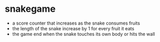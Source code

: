 # snakegame
- a score counter that increases as the snake consumes fruits
- the length of the snake increase by 1 for every fruit it eats
- the game end when the snake touches its own body or hits the wall
